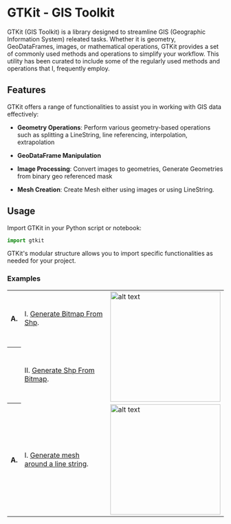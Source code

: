 

# GTKit - GIS Toolkit

GTKit (GIS Toolkit) is a library designed to streamline GIS 
(Geographic Information System) releated tasks. 
Whether it is geometry, GeoDataFrames, images, or mathematical operations,
GTKit provides a set of commonly used methods and operations to simplify your workflow.
This utility has been curated to include some of the regularly used methods and operations that I, frequently employ.

## Features

GTKit offers a range of functionalities to assist you in working with GIS data effectively:

- **Geometry Operations**: Perform various geometry-based operations such as splitting a LineString, line referencing,
interpolation, extrapolation

- **GeoDataFrame Manipulation**
- **Image Processing**: Convert images to geometries, Generate Geometries from binary geo referenced mask
- **Mesh Creation**: Create Mesh either using images or using LineString.

[comment]: <> (## Installation)

[comment]: <> (You can install GTKit using `pip`:)

[comment]: <> (```bash)

[comment]: <> (pip install gtkit)

[comment]: <> (```)

## Usage

Import GTKit in your Python script or notebook:

```python
import gtkit
```

GTKit's modular structure allows you to import specific functionalities as needed for your project.

### Examples

<table>
    <tr>
        <th>A.</th>
        <td>
            I. <a href="tutorials/shpToBitmap.ipynb">Generate Bitmap From Shp</a>.
        </td>
        <td rowspan="2">
            <img src="https://github.com/fuzailpalnak/gtkit/assets/24665570/c6927658-2911-49fd-ab57-e387a6554513" alt="alt text" width="256" height="256">
        </td>
    </tr>
    <tr>
        <th></th>
        <td>
            II. <a href="tutorials/bitmapToShp.ipynb">Generate Shp From Bitmap</a>.
        </td>
    </tr>
    <tr>
        <th>A.</th>
        <td>
            I. <a href="tutorials/shp2Mesh.ipynb">Generate mesh around a line string</a>.
        </td>
        <td rowspan="2">
            <img src="https://github.com/fuzailpalnak/gtkit/assets/24665570/ea348f2b-89a0-41aa-af42-0c21e7ab6c64" alt="alt text" width="256" height="256">
        </td>
    </tr>

</table>


[comment]: <> (## Documentation)

[comment]: <> (For detailed information on available methods, classes, and their usage, refer to the [GTKit Documentation]&#40;https://gtkit-docs.example.com&#41;.)

[comment]: <> (## Contributing)

[comment]: <> (We welcome contributions from the GIS community! If you'd like to contribute to GTKit, please refer to our [Contribution Guidelines]&#40;https://gtkit-docs.example.com/contributing&#41; for more information.)

[comment]: <> (## License)

[comment]: <> (GTKit is released under the [MIT License]&#40;https://opensource.org/licenses/MIT&#41;.)

[comment]: <> (## Contact)

[comment]: <> (Have questions or suggestions? Feel free to contact us at `contact@example.com`.)



